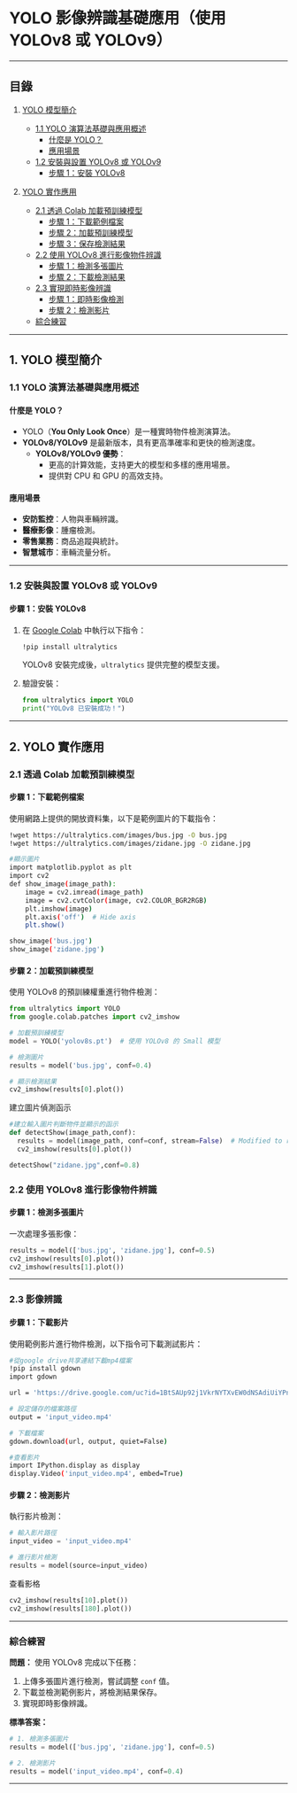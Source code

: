 # YOLO 影像辨識基礎應用（使用 YOLOv8 或 YOLOv9）
---
## 目錄
1. [YOLO 模型簡介](#1-yolo-模型簡介)  
   - [1.1 YOLO 演算法基礎與應用概述](#11-yolo-演算法基礎與應用概述)  
     - [什麼是 YOLO？](#什麼是-yolo)  
     - [應用場景](#應用場景)  
   - [1.2 安裝與設置 YOLOv8 或 YOLOv9](#12-安裝與設置-yolov8-或-yolov9)  
     - [步驟 1：安裝 YOLOv8](#步驟-1安裝-yolov8)  

2. [YOLO 實作應用](#2-yolo-實作應用)  
   - [2.1 透過 Colab 加載預訓練模型](#21-透過-colab-加載預訓練模型)  
     - [步驟 1：下載範例檔案](#步驟-1下載範例檔案)  
     - [步驟 2：加載預訓練模型](#步驟-2加載預訓練模型)  
     - [步驟 3：保存檢測結果](#步驟-3保存檢測結果)  
   - [2.2 使用 YOLOv8 進行影像物件辨識](#22-使用-yolov8-進行影像物件辨識)  
     - [步驟 1：檢測多張圖片](#步驟-1檢測多張圖片)  
     - [步驟 2：下載檢測結果](#步驟-2下載檢測結果)  
   - [2.3 實現即時影像辨識](#23-實現即時影像辨識)  
     - [步驟 1：即時影像檢測](#步驟-1即時影像檢測)  
     - [步驟 2：檢測影片](#步驟-2檢測影片)  
   - [綜合練習](#綜合練習)  

---
## **1. YOLO 模型簡介**

### **1.1 YOLO 演算法基礎與應用概述**  

#### **什麼是 YOLO？**
- YOLO（**You Only Look Once**）是一種實時物件檢測演算法。
- **YOLOv8/YOLOv9** 是最新版本，具有更高準確率和更快的檢測速度。
  - **YOLOv8/YOLOv9 優勢**：
    - 更高的計算效能，支持更大的模型和多樣的應用場景。
    - 提供對 CPU 和 GPU 的高效支持。

#### **應用場景**
- **安防監控**：人物與車輛辨識。
- **醫療影像**：腫瘤檢測。
- **零售業務**：商品追蹤與統計。
- **智慧城市**：車輛流量分析。

---

### **1.2 安裝與設置 YOLOv8 或 YOLOv9**

#### **步驟 1：安裝 YOLOv8**
1. 在 [Google Colab](https://colab.research.google.com) 中執行以下指令：
   ```bash
   !pip install ultralytics
   ```
   YOLOv8 安裝完成後，`ultralytics` 提供完整的模型支援。

2. 驗證安裝：
   ```python
   from ultralytics import YOLO
   print("YOLOv8 已安裝成功！")
   ```

---

## **2. YOLO 實作應用**

### **2.1 透過 Colab 加載預訓練模型**

#### **步驟 1：下載範例檔案**
使用網路上提供的開放資料集，以下是範例圖片的下載指令：
```bash
!wget https://ultralytics.com/images/bus.jpg -O bus.jpg
!wget https://ultralytics.com/images/zidane.jpg -O zidane.jpg

#顯示圖片
import matplotlib.pyplot as plt
import cv2
def show_image(image_path):
    image = cv2.imread(image_path)
    image = cv2.cvtColor(image, cv2.COLOR_BGR2RGB)
    plt.imshow(image)
    plt.axis('off')  # Hide axis
    plt.show()

show_image('bus.jpg')
show_image('zidane.jpg')

```

#### **步驟 2：加載預訓練模型**
使用 YOLOv8 的預訓練權重進行物件檢測：
```python
from ultralytics import YOLO
from google.colab.patches import cv2_imshow

# 加載預訓練模型
model = YOLO('yolov8s.pt')  # 使用 YOLOv8 的 Small 模型

# 檢測圖片
results = model('bus.jpg', conf=0.4)

# 顯示檢測結果
cv2_imshow(results[0].plot())
```
建立圖片偵測函示
```python
#建立輸入圖片判斷物件並顯示的函示
def detectShow(image_path,conf):
  results = model(image_path, conf=conf, stream=False)  # Modified to return a single Results object
  cv2_imshow(results[0].plot())

detectShow("zidane.jpg",conf=0.8)
```


### **2.2 使用 YOLOv8 進行影像物件辨識**

#### **步驟 1：檢測多張圖片**
一次處理多張影像：
```python
results = model(['bus.jpg', 'zidane.jpg'], conf=0.5)
cv2_imshow(results[0].plot())
cv2_imshow(results[1].plot())
```
---

### **2.3 影像辨識**

#### **步驟 1：下載影片**
使用範例影片進行物件檢測，以下指令可下載測試影片：
```bash
#從google drive共享連結下載mp4檔案
!pip install gdown
import gdown

url = 'https://drive.google.com/uc?id=1BtSAUp92j1VkrNYTXvEW0dNSAdiUiYPn'

# 設定儲存的檔案路徑
output = 'input_video.mp4'

# 下載檔案
gdown.download(url, output, quiet=False)

#查看影片
import IPython.display as display
display.Video('input_video.mp4', embed=True)
```
#### **步驟 2：檢測影片**
執行影片檢測：
```python
# 輸入影片路徑
input_video = 'input_video.mp4' 

# 進行影片檢測
results = model(source=input_video)
```

查看影格
```python
cv2_imshow(results[10].plot())
cv2_imshow(results[180].plot())
```
---

### **綜合練習**

**問題：** 使用 YOLOv8 完成以下任務：
1. 上傳多張圖片進行檢測，嘗試調整 `conf` 值。
2. 下載並檢測範例影片，將檢測結果保存。
3. 實現即時影像辨識。

**標準答案：**
```python
# 1. 檢測多張圖片
results = model(['bus.jpg', 'zidane.jpg'], conf=0.5)

# 2. 檢測影片
results = model('input_video.mp4', conf=0.4)

```

---

